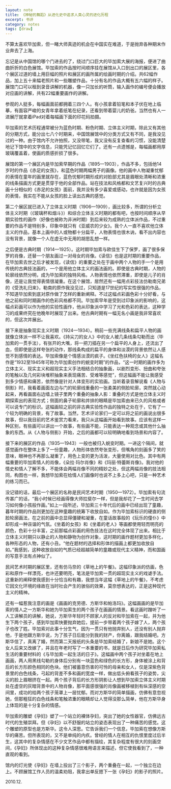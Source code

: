 ```yaml
---
layout: note
title: 《神秘的舞蹈》从进化史中追求人类心灵的进化历程
excerpt: 书评
category: notes
tags: [draw]
---
```

不算太喜欢毕加索，但一睹大师真迹的机会在中国实在难道，于是抛弃各种期末作业奔去了上海。

忘记是从中国馆的哪个门进去的了，绕过门口巨大的毕加索大展的海报，便进了曲曲折折的白色展馆。毕加索的作品按时间顺序挂在展馆从入口到出口的展区里，各个展区过道的墙上用巨幅的照片和展区的画所属的绘画时期的介绍。共62幅作品，加上五十来幅老照片和一些雕塑作品，十分有名的作品大概有五六幅的样子。展馆门口可以租到录音讲解的机器，像一只加长的听筒，输入画作的编号便会播放对应画的讲解，共有22幅重要画作的讲解。

参观的人挺多，每幅画面前都拥着三四个人。有小孩拿着铅笔和本子伏在地上临摹，有面容严峻的女青年拿着纸笔在纪录，还看到带着婴儿的奶爸。当然也有人一进展厅就拿着iPad对着每幅画下面的印花码拍摄。

毕加索的艺术历程通常被分为蓝色时期、粉色时期、立体主义时期，除此又有其他的分期方式，能分出七八个时期来，中国馆展馆中的分类方式又有不同，是我没见过的一种。由于馆内不允许拍照，又没带笔，我又没有反复查看的习惯，没能清楚地记下馆中的文字信息，只能凭记忆回忆它们了。还有一点遗憾是，每幅画都用厚玻璃覆盖着，使画的质感折损了很多。

展馆的第一个展区内是毕加索早期的作品（1895—1903），作品不多，包括他14岁时的作品《赤足的女孩》，和蓝色时期两幅男子的画像。他的画中人物凝重忧郁的表情在童年的画里就存在，蓝色忧郁时期形成的对脸部尤其是眉眼处清晰和浓重的线条描画方式更是贯穿于他的全部作品。站在技法和风格都和文艺复兴时的古典画十分相似的《赤足的女孩》面前，我并没有多少喜爱或感动，也许就是因为女孩的表情，我实在不能从女孩的脸上读出古典的感觉。

第二个展区就已进入了立体主义时期（1906—1909），画比较多，所谓的分析立体主义时期（《玻璃杯和烟斗》）和综合立体主义时期的都有吧，也按时间顺序从早期实验性的画作（好像也被称为非洲时期）到后来较为成熟的立体派作品，不过重要的作品不是特别多，印象中就只有《亚威农的少女》。我个人一直不喜欢他立体主义的作品，基本上画中的人或物都十分扁平，人物表情也很木讷，看不出内容也没有背景，就像一个人在虚无中无用的胡思乱想一样。      

之后便是古典时期（1914—1925）。这时期毕加索与欧佳生下了保罗，画了很多保罗的肖像，还替一个朋友画过一对母女的肖像。《读信》也是这时期的重要作品，在毕加索去世之后才被发现，《读信》的重要之处在于画中两个人物的手一个是用传统的古典技法画的，一个是用他立体主义的画法画的。即使是古典时期，人物的轮廓线依然分明，成为毕加索的独特风格。人物表情也依然滞重，即使是儿子的肖像，还是让我觉得表情很凝重。在这个展馆，居然还有一幅用点彩技法仿勒南兄弟的《受洗礼归来》，勒南的原作我没见过，只知道是17世纪的写实性很强的作品，不知道毕加索到底对原作做了怎样的重新阐释。不过这幅点彩画色彩十分好看，与他之前和同时期画作的色彩风格都不同。毕加索早年是受到过印象派的影响的，这幅点彩画可以作为他的实验性画作，他从印象派中学习了光和色彩的表达，这种学习的成果终究在他晚年时展现了出来。他古典时期有一幅无名小画是我非常喜欢的，但这次并展出。

接下来是抽象现实主义时期（1924—1934）。稍前一些充满线条和扁平人物的画就像立体派一样不让我喜欢。《持尖刀的女人》中的女人被几条线条勾勒而出（毕加索的一贯手法），有张开的大嘴，将一把刀插在另一个扁平的人身上，还流出了血，但即使是这样夸张的动作，那线条构成的扁平的身体和淡漠的背景依然让人感觉不到感情的表达。毕加索像是个情感淡漠的疯子。《坐红色扶椅的女人》这幅名作是“1932至1945年可称为毕加索创作的蜕变时期”的作品，“这一时期的画作多为立体主义、现实主义和超现实主义手法相结合的抽象画，以剧烈变形、扭曲和夸张的笔触以及几何彩块堆积抽象来表现痛苦、受难等感觉”，但这幅画不能让我感受到多少情感和痛苦，依然像是针对人体变形的实验画。当听着录音解说看《人物与侧影》时，我看着画面左边与门的轮廓线重叠的一张柔美的侧脸轮廓，突然就心动起来，再看画面右边墙上镜子里两个重叠的抽象人影：重叠的方式是他立体主义时期探索出的表现方式；侧面的鼻子轮廓和并排的眼睛是毕加索由来已久的风格或者可以说专门的标识。这幅画较之前的非古典实验性作品的独特之处在于，它有了一个较为明确的背景，有了故事。当然，艺术评论家们一定可以将之前的画说出很多故事，但以我目前的艺术鉴赏力看来，我只从这幅画开始看到故事。应该有这样一种区别，有些画可以讲出一个故事，有些画不能，只能表达一种观念或其他什么抽象的东西。从《人物与侧影》开始，之后的画都可以较明确地看到场景和内容了。

接下来的展区的作品（1935—1943）一般也被归入蜕变时期。一进这个隔间，就感觉画作在整体上多了一份童趣，人物形体依然夸张变形，但嘴角的刻画多了笑的意味，眼神也不再那么凝重了，用色上变的更为活泼，大量使用对比色。其中有两幅重要的毕加索情人的肖像，《朵拉·玛尔肖像》和《玛丽·特蕾斯肖像》。我对他的情史和情人了解不多，不能体会两幅肖像不同的精妙之处，但这两幅肖像的技法相同，构图也一样，我想毕加索在给情人们画像时也说不上多上心吧，只是一种艺术的练习而已。

没记错的话，最后一个展区的名称是民间艺术时期（1950—1972）。毕加索有句流传甚广的话，“我小时候已经画得像大师拉斐尔一样，但是我却花了一生时间去学习如何像小孩般作画。”如上一段所述，毕加索三十年代后的画中已经出现了童趣，暮年时期的作品则更加在这种童趣的统筹下收放自如。作为毕加索标识的硬直的侧脸轮廓画法，在之前的画中总显得僵硬和凝重，在童话故事般的《玩乐的僮仆》中却形成一种诙谐的气氛。《坐着的女孩》和《坐着的老人》等画都使用轻而明亮的颜色，色彩十分丰富，之前那幅点彩画的用色技法在这时完全体现了出来。相比于立体主义时期只以静止的人物和静物为创作对象，这时期的画作题材更加多样化，各种形态的人物，还有小丑。“他在题材的选择和形体的描画上都更加收放自如。”我感到，这种收放自如的气质已经超越简单的童趣或现代主义精神，而和国画的写意手法有点神似了。

民间艺术时期的展区里，还有仿马奈的《草地上的午餐》。这幅印象派的仿画，色彩和原作一样漂亮，也许还要明亮，笔法是毕加索一贯的超现实主义的戏谑手法。这重新的阐释使我感到十分恰当和有趣，我想当年这幅《草地上的午餐》，不考虑它因文化环境的缘故在当时社会产生的骇俗的效果，莫奈想表达的，正是这种现代主义的精神。

还有一幅惹我注意的画是《画画的克劳德、方斯华和帕洛玛》。这幅画画的是毕加索的情人之一方斯华和她为毕加索生的两个孩子在画画的情景。看这画时蹭听了一人工讲解员的讲解，她说，方斯华年轻时不顾家人的反对和毕加索在一起，并为他生下两个孩子，感到毕加索快要抛弃她后，提前一步带着两个孩子嫁了人，两个孩子也改了姓。毕加索对此事十分生气，因为一贯只有他抛弃别人，还没有别人抛弃他，于是他跟方斯华说，为了孩子日后能分到我的财产，你离婚，跟我结婚吧。方斯华信了，真离了婚，然而第二天报纸的头条是毕加索结婚了，新娘不是她。这个女人后来又改嫁了，并且在年老时写了一本重要的书，就是日后作为研究毕加索私生活的重要材料的《与毕加索一起生活的日子》。这幅画中两个孩子对坐着在地上画画，两人用黑线勾勒的身体后分别有一块蓝色和绿色的长方形，身体被涂上和背后的长方形颜色相同的色块。他们被蓄意伤害的可怜的母亲和女人，仅是深紫色背景里的白色线条，弓起的背差不多和画的宽度一样，做出低头俯看孩子的姿势，尖尖的脸上眉眼挤在一起。两个孩子背后的长方形阴影让人想到毕加索立体主义时期处在虚空的灰暗背景中的人物肖像，那平面感很强的肖像画被移植到有纵深感的空间里，成功的给两个孩子笼罩上一层忧郁。而对方斯华的简单描画，仿佛有意忽视她，但那粗狂的白色线条和笔触浓重的眼睛却让人觉得没那么简单，他在方斯华身上体现的是十分复杂的情感。

毕加索的雕塑《孕妇》塑了一个站立的裸体孕妇，突出了她的女性器官，仿佛远古时代的生殖崇拜。但《孕妇》以不舒服的站立的姿态表现出了一种痛苦的感觉。这个雕塑的原型也是方斯华。这令人深思。它告诉我们一个信息，毕加索在想像方斯华的痛苦。但所表现的，又不是单纯的内疚。曾经的情人在相互的仇恨里度过后半生，这其中的复杂情感在不少文艺作品中都有描绘，其复杂程度有很大的刻画空间，《孕妇》所体现出的这种复杂情感很难用语言来描述，但它使我看到了，一种直观的看到。

馆内的灯光使《孕妇》在墙上投出了三个影子，两个重叠在一起，一个独立在边上。不顾展馆工作人员的温柔劝阻，我拿出单反摁下一张《孕妇》的影子的照片。

2010.12.
